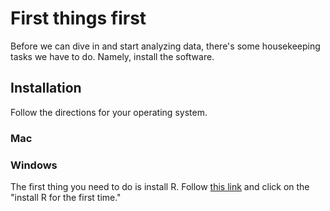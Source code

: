 # First things first 

Before we can dive in and start analyzing data, there's some housekeeping tasks we have to do. Namely, install the software. 

## Installation

Follow the directions for your operating system. 

### Mac


### Windows 

The first thing you need to do is install R. Follow [this link](https://cran.r-project.org/) and click on the "install R for the first time."  





